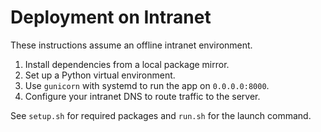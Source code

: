 # Deployment on Intranet

These instructions assume an offline intranet environment.

1. Install dependencies from a local package mirror.
2. Set up a Python virtual environment.
3. Use `gunicorn` with systemd to run the app on `0.0.0.0:8000`.
4. Configure your intranet DNS to route traffic to the server.

See `setup.sh` for required packages and `run.sh` for the launch command.
